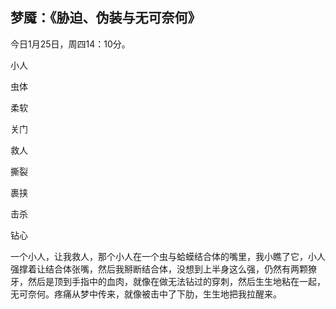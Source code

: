## 梦魇：《胁迫、伪装与无可奈何》

今日1月25日，周四14：10分。

小人

虫体

柔软

关门

救人

撕裂

裹挟

击杀

钻心

一个小人，让我救人，那个小人在一个虫与蛤蟆结合体的嘴里，我小瞧了它，小人强撑着让结合体张嘴，然后我掰断结合体，没想到上半身这么强，仍然有两颗獠牙，然后是顶到手指中的血肉，就像在做无法钻过的穿刺，然后生生地粘在一起，无可奈何。疼痛从梦中传来，就像被击中了下肋，生生地把我拉醒来。